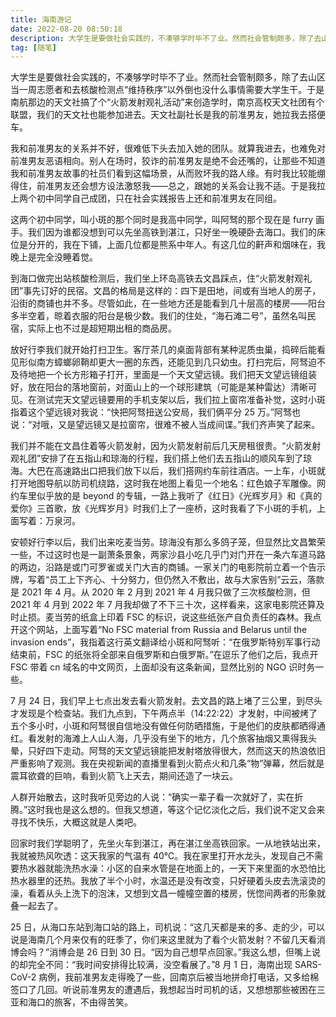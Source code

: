 ```yaml
---
title: 海南游记
date: 2022-08-20 08:50:18
description: 大学生是要做社会实践的，不凑够学时毕不了业。然而社会管制颇多，除了去山区当一周志愿者和去核酸检测点“维持秩序”以外倒也没什么事情需要大学生干。于是南航那边的天文社搞了个“火箭发射观礼活动”来创造学时，南京高校天文社团有个联盟，我们的天文社也能参加进去。天文社副社长是我的前准男友，她拉我去搭便车。
tag: [随笔]
---
```


大学生是要做社会实践的，不凑够学时毕不了业。然而社会管制颇多，除了去山区当一周志愿者和去核酸检测点“维持秩序”以外倒也没什么事情需要大学生干。于是南航那边的天文社搞了个“火箭发射观礼活动”来创造学时，南京高校天文社团有个联盟，我们的天文社也能参加进去。天文社副社长是我的前准男友，她拉我去搭便车。

我和前准男友的关系并不好，很难低下头去加入她的团队。就算我进去，也难免对前准男友恶语相向。别人在场时，狡诈的前准男友是绝不会还嘴的，让那些不知道我和前准男友故事的社员们看到这幅场景，从而败坏我的路人缘。有时我比较能绷得住，前准男友还会想方设法激怒我——总之，跟她的关系会让我不适。于是我拉上两个初中同学自己成团，只在社会实践报告上还和前准男友在同组。

这两个初中同学，叫小斑的那个同时是我高中同学，叫阿驽的那个现在是 furry 画手。我们因为谁都没想到可以先坐高铁到湛江，只好坐一晚硬卧去海口。我们的床位是分开的，我在下铺，上面几位都是熊系中年人。有这几位的鼾声和烟味在，我晚上是完全没睡着觉。

到海口做完出站核酸检测后，我们坐上环岛高铁去文昌踩点，住“火箭发射观礼团”事先订好的民宿。文昌的格局是这样的：四下是田地，间或有当地人的房子，沿街的商铺也并不多。尽管如此，在一些地方还是能看到几十层高的楼房——阳台多半空着，晾着衣服的阳台是极少数。我们的住处，“海石滩二号”，虽然名叫民宿，实际上也不过是超短期出租的商品房。

放好行李我们就开始打扫卫生。客厅茶几的桌面背部有某种泥质虫巢，捣碎后能看见形似南方蟑螂卵鞘却更大一圈的东西，还能见到几只幼虫。打扫完后，阿驽迫不及待地把一个长方形箱子打开，里面是一个天文望远镜。我们把天文望远镜组装好，放在阳台的落地窗前，对面山上的一个球形建筑（可能是某种雷达）清晰可见。在测试完天文望远镜要用的手机支架以后，我们拉上窗帘准备补觉，这时小斑指着这个望远镜对我说：“快把阿驽扭送公安局，我们俩平分 25 万。”阿驽也说：“对哦，又是望远镜又是拉窗帘，很难不被人当成间谍。”我们齐声笑了起来。

我们并不能在文昌住着等火箭发射，因为火箭发射前后几天房租很贵。“火箭发射观礼团”安排了在五指山和琼海的行程，我们搭上他们去五指山的顺风车到了琼海。大巴在高速路出口把我们放下以后，我们搭网约车前往酒店。一上车，小斑就打开地图导航以防司机绕路，这时我在地图上看见一个地名：红色娘子军雕像。网约车里似乎放的是 beyond 的专辑，一路上我听了《红日》《光辉岁月》和《真的爱你》三首歌，放《光辉岁月》时我们上了一座桥，这时我看了下小斑的手机，上面写着：万泉河。

安顿好行李以后，我们出来吃麦当劳。琼海没有那么多鸽子笼，但显然比文昌繁荣一些，不过这时也是一副萧条景象，两家沙县小吃几乎门对门开在一条六车道马路的两边，沿路是或门可罗雀或关门大吉的商铺。一家关门的电影院前立着一个告示牌，写着“员工上下齐心、十分努力，但仍然入不敷出，故与大家告别”云云，落款是 2021 年 4 月。从 2020 年 2 月到 2021 年 4 月我只做了三次核酸检测，但 2021 年 4 月到 2022 年 7 月我却做了不下三十次，这样看来，这家电影院还算及时止损。麦当劳的纸盒上印着 FSC 的标识，说这些纸张产自负责任的森林。我点开这个网站，上面写着“No FSC material from Russia and Belarus until the invasion ends”，我指着这行英文翻译给小斑和阿驽听：“在俄罗斯特别军事行动结束前，FSC 的纸张将全部来自俄罗斯和白俄罗斯。”在逗乐了他们之后，我点开 FSC 带着 cn 域名的中文网页，上面却没有这条新闻，显然比别的 NGO 识时务一些。

7 月 24 日，我们早上七点出发去看火箭发射。去文昌的路上堵了三公里，到尽头才发现是个检查站。我们九点到，下午两点半（14:22:22）才发射，中间被烤了五个多小时，小斑和阿驽很自信地没有做任何防晒措施，于是他们的皮肤都晒得通红。看发射的海滩上人山人海，几乎没有坐下的地方，几个旅客抽烟又熏得我头晕，只好四下走动。阿驽的天文望远镜能把发射塔放得很大，然而这天的热浪依旧严重影响了观测。我在央视新闻的直播里看到火箭点火和几条“物”弹幕，然后就是震耳欲聋的巨响，看到火箭飞上天去，期间还造了一块云。

人群开始散去，这时我听见旁边的人说：“确实一辈子看一次就好了，实在折腾。”这时我也是这么想的。但我又想道，等这个记忆淡化之后，我们说不定又会来寻找不快乐，大概这就是人类吧。

回家时我们学聪明了，先坐火车到湛江，再在湛江坐高铁回家。一从地铁站出来，我就被热风吹透：这天我家的气温有 40℃。我在家里打开水龙头，发现自己不需要热水器就能洗热水澡：小区的自来水管是在地面上的，一天下来里面的水恐怕比热水器里的还热。我放了半个小时，水温还是没有改变，只好硬着头皮去洗滚烫的澡，看着从头上洗下的泡沫，又想到文昌一幢幢空置的楼房，恍惚间两者的形象就叠一起去了。

25 日，从海口东站到海口站的路上，司机说：“这几天都是来的多、走的少，可以说是海南几个月来仅有的旺季了，你们来这里就为了看个火箭发射？不留几天看消博会吗？”消博会是 26 日到 30 日。“因为自己想早点回家。”我这么想，但嘴上说的却完全不同：“我时间安排得比较满，没空看展了。”8 月 1 日，海南出现 SARS-CoV-2 病例，我前准男友走得晚了一些，回南京后被当地拼命打电话，又多给棉签口了几回。听说前准男友的遭遇后，我想起当时司机的话，又想想那些被困在三亚和海口的旅客，不由得苦笑。
